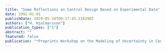 ```yaml
---
title: "Some Reflections on Control Design Based on Experimental Data"
date: 1992-01-01
publishDate: 2019-05-28T09:17:45.218290Z
authors: ["H. Hjalmarsson"]
publication_types: ["1"]
abstract: ""
featured: false
publication: "*Preprints Workshop on the Modeling of Uncertainty in Control Systems*"
---
```


